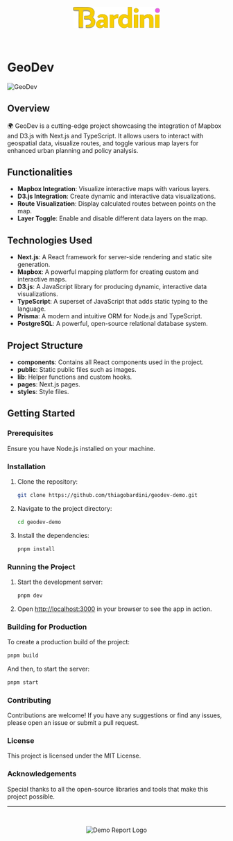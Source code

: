 <p align="center">
<img src="https://raw.githubusercontent.com/thiagobardini/tbardini/main/src/Assets/images/TBardini-dot-gold.png" width="200" alt="Demo Report Logo">
</p>
</br>

# GeoDev

![GeoDev](https://i.imgur.com/r7O9gdA.gif)

## Overview

🌍 GeoDev is a cutting-edge project showcasing the integration of Mapbox and D3.js with Next.js and TypeScript. It allows users to interact with geospatial data, visualize routes, and toggle various map layers for enhanced urban planning and policy analysis.

## Functionalities

- **Mapbox Integration**: Visualize interactive maps with various layers.
- **D3.js Integration**: Create dynamic and interactive data visualizations.
- **Route Visualization**: Display calculated routes between points on the map.
- **Layer Toggle**: Enable and disable different data layers on the map.

## Technologies Used

- **Next.js**: A React framework for server-side rendering and static site generation.
- **Mapbox**: A powerful mapping platform for creating custom and interactive maps.
- **D3.js**: A JavaScript library for producing dynamic, interactive data visualizations.
- **TypeScript**: A superset of JavaScript that adds static typing to the language.
- **Prisma**: A modern and intuitive ORM for Node.js and TypeScript.
- **PostgreSQL**: A powerful, open-source relational database system.

## Project Structure

- **components**: Contains all React components used in the project.
- **public**: Static public files such as images.
- **lib**: Helper functions and custom hooks.
- **pages**: Next.js pages.
- **styles**: Style files.

## Getting Started

### Prerequisites

Ensure you have Node.js installed on your machine.

### Installation

1. Clone the repository:

    ```bash
    git clone https://github.com/thiagobardini/geodev-demo.git
    ```

2. Navigate to the project directory:

    ```bash
    cd geodev-demo
    ```

3. Install the dependencies:

    ```bash
    pnpm install
    ```

### Running the Project

1. Start the development server:

    ```bash
    pnpm dev
    ```

2. Open [http://localhost:3000](http://localhost:3000) in your browser to see the app in action.

### Building for Production

To create a production build of the project:

```bash
pnpm build
``` 

And then, to start the server:
```bash
pnpm start
``` 

### Contributing
Contributions are welcome! If you have any suggestions or find any issues, please open an issue or submit a pull request.

### License
This project is licensed under the MIT License.

### Acknowledgements
Special thanks to all the open-source libraries and tools that make this project possible.

---
</br>

<p align="center">
<img src="https://www.tbardini.com/assets/TBardini-dot-gold-MIMyJ2zW.png" width="200" alt="Demo Report Logo">
</p>
